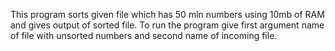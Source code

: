 This program sorts given file which has 50 mln numbers using 10mb of RAM and gives output of sorted file.
To run the program give first argument name of file with unsorted numbers and second name of incoming file.
